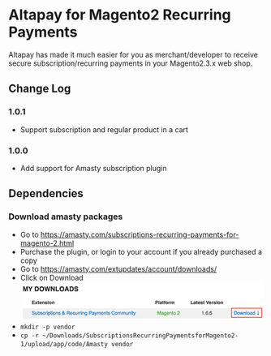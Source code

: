 # Altapay for Magento2 Recurring Payments

Altapay has made it much easier for you as merchant/developer to receive secure subscription/recurring payments in your Magento2.3.x web shop.

## Change Log

### 1.0.1

- Support subscription and regular product in a cart

### 1.0.0

- Add support for Amasty subscription plugin

## Dependencies

### Download amasty packages

- Go to https://amasty.com/subscriptions-recurring-payments-for-magento-2.html
- Purchase the plugin, or login to your account if you already purchased a copy
- Go to https://amasty.com/extupdates/account/downloads/
- Click on Download
![Download](docs/download-amasty.png)
- `mkdir -p vendor`
- `cp -r ~/Downloads/SubscriptionsRecurringPaymentsforMagento2-1/upload/app/code/Amasty vendor`